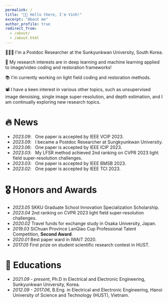 ```yaml
---
permalink: /
title: "👋🏼 Hello there, I'm Vinh!"
excerpt: "About me"
author_profile: true
redirect_from: 
  - /about/
  - /about.html
---
```



👨🏻‍💻 I'm a Postdoc Researcher at the Sunkyunkwan University, South Korea.

🔬 My research interests are in deep learning and machine learning applied to image/video coding and restoration frameworks!

📚 I'm currently working on light field coding and restoration methods.

📽️ I have a keen interest in various other topics, such as unsupervised image denoising, single image super-resolution, and depth estimation, and I am continually exploring new research topics.


# 🔥 News
- *2023.09*: &nbsp; One paper is accepted by IEEE VCIP 2023.
- *2023.09*: &nbsp; I became a Postdoc Researcher at  Sungkyunkwan University.
- *2023.06*: &nbsp; One paper is accepted by IEEE ICIP 2023.
- *2023.03*: &nbsp; My LFSR method achieved 2nd ranking on CVPR 2023 light field super-resolution challenges.
- *2023.03*: &nbsp; One paper is accepted by IEEE BMSB 2023.
- *2023.02*: &nbsp; One paper is accepted by IEEE TCI 2023.



# 🎖 Honors and Awards
- *2023.05* SKKU Graduate School Innovation Specialization Scholarship. 
- *2023.04* 2nd ranking on CVPR 2023 light field super-resolution challenges.
- *2020.02* Travel funds for exchange study in Osaka University, Japan.
- *2019.03* SiChuan Province LanQiao Cup Professional Talent Competition, **Second Award**.
- *2020.01* Best paper ward in IWAIT 2020.
- *2017.05* First prize on student scientific research contest in HUST.


# 📖 Educations
- *2021.09 - present*, Ph.D in Electrical and Electronic Engineering, Sunkyunkwan University, Korea.
- *2012.09 - 2017.06*, B.Eng. in Electrical and Electronic Engineering, Hanoi University of Science and Technology (HUST), Vietnam.
<!-- # 💬 Invited Talks -->

